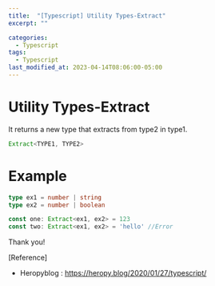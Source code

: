```yaml
---
title:  "[Typescript] Utility Types-Extract"
excerpt: ""

categories:
  - Typescript
tags:
  - Typescript
last_modified_at: 2023-04-14T08:06:00-05:00
---
```


# Utility Types-Extract

It returns a new type that extracts from type2 in type1.

```typescript
Extract<TYPE1, TYPE2>
```

# Example

```typescript
type ex1 = number | string
type ex2 = number | boolean

const one: Extract<ex1, ex2> = 123
const two: Extract<ex1, ex2> = 'hello' //Error

```

Thank you!

[Reference]
* Heropyblog : <https://heropy.blog/2020/01/27/typescript/>